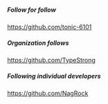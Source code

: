 ##### Follow for follow

https://github.com/tonic-6101

##### Organization follows

https://github.com/TypeStrong

##### Following individual developers

https://github.com/NagRock

